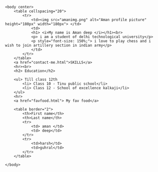 









<!DOCTYPE html>
<html lang="en">
    <head>
        <meta charset="UTF-8">
        <title>Aman portfolio</title>
        <link rel="stylesheet" href="css\styles.css">
    </head>

    <body center>
        <table cellspacing="20">
            <tr>
                <td><img src="amanimg.png" alt="Aman profile picture" height="180px" width="180px"> </td>
                <td>
                <h1> <i>My name is Aman deep </i></h1><br>
                <p> i am a student of delhi technological university</p>
                <p style="font-size: 150%;"> i love to play chess and i wish to join artillery section in indian army</p>
                </td>
            </tr>
        </table>
        <a href="contact-me.html">SKILLS</a>
        <hr><br>
        <h2> Education</h2>

        <ul> Till class 12th
            <li> Class 10 - Tinu public school</li>
            <li> Class 12 - School of excellence kalkaji</li>
        </ul>
        <hr>
        <a href="favfood.html"> My fav food</a>

        <table border="2">
            <th>First name</th>
            <th>Last name</th>
            <tr>
                <td> aman </td>
                <td> deep</td>
            </tr>
            <tr>
                <td>harsh</td>
                <td>guhral</td>
            </tr>
        </table>
    
    </body>
</html>
